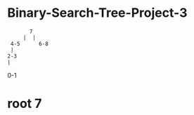 # Binary-Search-Tree-Project-3
  
           7
         |  |
     4-5      6-8
     |
    2-3
    |
   0-1
   
   # root 7

